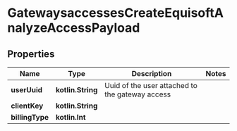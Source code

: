 
# GatewaysaccessesCreateEquisoftAnalyzeAccessPayload

## Properties
Name | Type | Description | Notes
------------ | ------------- | ------------- | -------------
**userUuid** | **kotlin.String** | Uuid of the user attached to the gateway access | 
**clientKey** | **kotlin.String** |  | 
**billingType** | **kotlin.Int** |  | 



